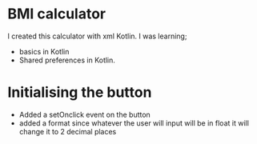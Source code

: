 # BMI calculator
I created this calculator with xml Kotlin.
I was learning;
- basics in Kotlin
- Shared preferences in Kotlin.

# Initialising the button
- Added a setOnclick event on the button 
- added a format since whatever the user will input will be in float it will change it to 2 decimal places
